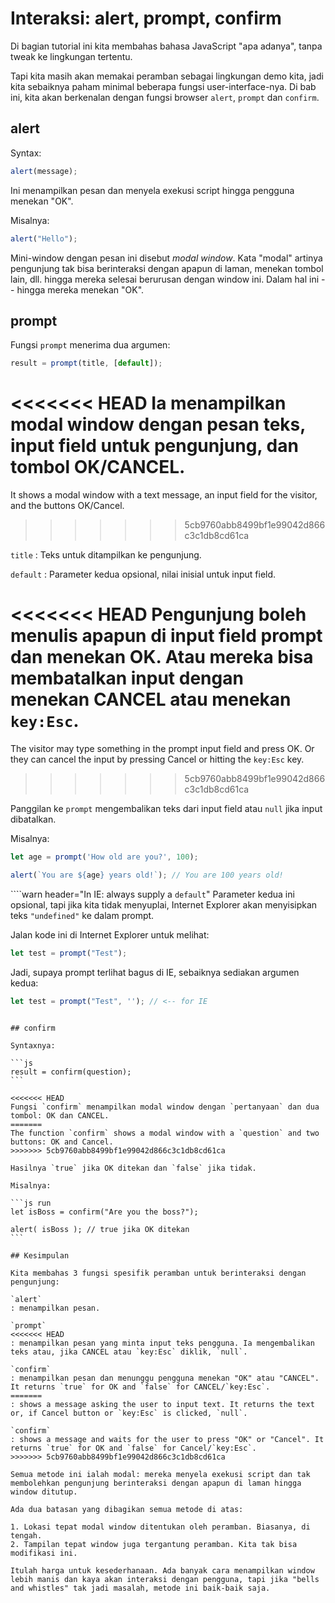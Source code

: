 # Interaksi: alert, prompt, confirm

Di bagian tutorial ini kita membahas bahasa JavaScript "apa adanya", tanpa tweak ke lingkungan tertentu.

Tapi kita masih akan memakai peramban sebagai lingkungan demo kita, jadi kita sebaiknya paham minimal beberapa fungsi user-interface-nya. Di bab ini, kita akan berkenalan dengan fungsi browser `alert`, `prompt` dan `confirm`.

## alert

Syntax:

```js
alert(message);
```

Ini menampilkan pesan dan menyela exekusi script hingga pengguna menekan "OK".

Misalnya:

```js run
alert("Hello");
```

Mini-window dengan pesan ini disebut *modal window*. Kata "modal" artinya pengunjung tak bisa berinteraksi dengan apapun di laman, menekan tombol lain, dll. hingga mereka selesai berurusan dengan window ini. Dalam hal ini -- hingga mereka menekan "OK".

## prompt

Fungsi `prompt` menerima dua argumen:

```js no-beautify
result = prompt(title, [default]);
```

<<<<<<< HEAD
Ia menampilkan modal window dengan pesan teks, input field untuk pengunjung, dan tombol OK/CANCEL.
=======
It shows a modal window with a text message, an input field for the visitor, and the buttons OK/Cancel.
>>>>>>> 5cb9760abb8499bf1e99042d866c3c1db8cd61ca

`title`
: Teks untuk ditampilkan ke pengunjung.

`default`
: Parameter kedua opsional, nilai inisial untuk input field.

<<<<<<< HEAD
Pengunjung boleh menulis apapun di input field prompt dan menekan OK. Atau mereka bisa membatalkan input dengan menekan CANCEL atau menekan `key:Esc`.
=======
The visitor may type something in the prompt input field and press OK. Or they can cancel the input by pressing Cancel or hitting the `key:Esc` key.
>>>>>>> 5cb9760abb8499bf1e99042d866c3c1db8cd61ca

Panggilan ke `prompt` mengembalikan teks dari input field atau `null` jika input dibatalkan.

Misalnya:

```js run
let age = prompt('How old are you?', 100);

alert(`You are ${age} years old!`); // You are 100 years old!
```

````warn header="In IE: always supply a `default`"
Parameter kedua ini opsional, tapi jika kita tidak menyuplai, Internet Explorer akan menyisipkan teks `"undefined"` ke dalam prompt.

Jalan kode ini di Internet Explorer untuk melihat:

```js run
let test = prompt("Test");
```

Jadi, supaya prompt terlihat bagus di IE, sebaiknya sediakan argumen kedua:

```js run
let test = prompt("Test", ''); // <-- for IE
```
````

## confirm

Syntaxnya:

```js
result = confirm(question);
```

<<<<<<< HEAD
Fungsi `confirm` menampilkan modal window dengan `pertanyaan` dan dua tombol: OK dan CANCEL.
=======
The function `confirm` shows a modal window with a `question` and two buttons: OK and Cancel.
>>>>>>> 5cb9760abb8499bf1e99042d866c3c1db8cd61ca

Hasilnya `true` jika OK ditekan dan `false` jika tidak.

Misalnya:

```js run
let isBoss = confirm("Are you the boss?");

alert( isBoss ); // true jika OK ditekan
```

## Kesimpulan

Kita membahas 3 fungsi spesifik peramban untuk berinteraksi dengan pengunjung:

`alert`
: menampilkan pesan.

`prompt`
<<<<<<< HEAD
: menampilkan pesan yang minta input teks pengguna. Ia mengembalikan teks atau, jika CANCEL atau `key:Esc` diklik, `null`.

`confirm`
: menampilkan pesan dan menunggu pengguna menekan "OK" atau "CANCEL". It returns `true` for OK and `false` for CANCEL/`key:Esc`.
=======
: shows a message asking the user to input text. It returns the text or, if Cancel button or `key:Esc` is clicked, `null`.

`confirm`
: shows a message and waits for the user to press "OK" or "Cancel". It returns `true` for OK and `false` for Cancel/`key:Esc`.
>>>>>>> 5cb9760abb8499bf1e99042d866c3c1db8cd61ca

Semua metode ini ialah modal: mereka menyela exekusi script dan tak membolehkan pengunjung berinteraksi dengan apapun di laman hingga window ditutup.

Ada dua batasan yang dibagikan semua metode di atas:

1. Lokasi tepat modal window ditentukan oleh peramban. Biasanya, di tengah.
2. Tampilan tepat window juga tergantung peramban. Kita tak bisa  modifikasi ini.

Itulah harga untuk kesederhanaan. Ada banyak cara menampilkan window lebih manis dan kaya akan interaksi dengan pengguna, tapi jika "bells and whistles" tak jadi masalah, metode ini baik-baik saja.
